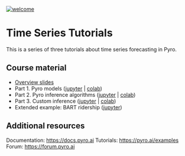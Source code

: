[![welcome](https://img.shields.io/badge/contributions-welcome-green.svg)](https://github.com/pyro-ppl/sandbox/issues/new)

# Time Series Tutorials

This is a series of three tutorials about time series forecasting in Pyro.

## Course material

- [Overview slides](https://docs.google.com/presentation/d/1vZFRqvheo_qImvFedxQhNHSwm5vlrG82c2i2sU7dcyE/edit?usp=sharing)
- Part 1. Pyro models ([jupyter](https://github.com/pyro-ppl/sandbox/blob/master/2019-08-time-series/part_i_models.ipynb) | [colab](https://colab.research.google.com/drive/1HJcys3UBDnW9JEA0upwK95WHO29ae1TE))
- Part 2. Pyro inference algorithms ([jupyter](https://github.com/pyro-ppl/sandbox/blob/master/2019-08-time-series/part_ii_inference.ipynb) | [colab](https://colab.research.google.com/drive/1swkQsKzXYsYnwu8LKNCGFjQodNee5onA))
- Part 3. Custom inference ([jupyter](https://github.com/pyro-ppl/sandbox/blob/master/2019-08-time-series/part_iii_custom.ipynb) | [colab](https://colab.research.google.com/drive/1E67iSQKx5QHZqMpMFgdUEOAB8LCCrNLQ))
- Extended example: BART ridership ([jupyter](https://github.com/pyro-ppl/sandbox/blob/master/2019-08-time-series/bart/forecast.ipynb))

## Additional resources

Documentation: https://docs.pyro.ai
Tutorials: https://pyro.ai/examples
Forum: https://forum.pyro.ai
